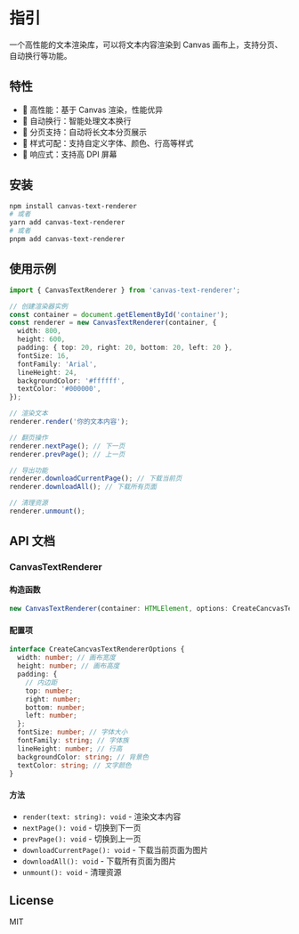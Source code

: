# 指引

一个高性能的文本渲染库，可以将文本内容渲染到 Canvas 画布上，支持分页、自动换行等功能。

## 特性

- 🚀 高性能：基于 Canvas 渲染，性能优异
- 📝 自动换行：智能处理文本换行
- 📖 分页支持：自动将长文本分页展示
- 🎨 样式可配：支持自定义字体、颜色、行高等样式
- 📱 响应式：支持高 DPI 屏幕

## 安装

```bash
npm install canvas-text-renderer
# 或者
yarn add canvas-text-renderer
# 或者
pnpm add canvas-text-renderer
```

## 使用示例

```typescript
import { CanvasTextRenderer } from 'canvas-text-renderer';

// 创建渲染器实例
const container = document.getElementById('container');
const renderer = new CanvasTextRenderer(container, {
  width: 800,
  height: 600,
  padding: { top: 20, right: 20, bottom: 20, left: 20 },
  fontSize: 16,
  fontFamily: 'Arial',
  lineHeight: 24,
  backgroundColor: '#ffffff',
  textColor: '#000000',
});

// 渲染文本
renderer.render('你的文本内容');

// 翻页操作
renderer.nextPage(); // 下一页
renderer.prevPage(); // 上一页

// 导出功能
renderer.downloadCurrentPage(); // 下载当前页
renderer.downloadAll(); // 下载所有页面

// 清理资源
renderer.unmount();
```

## API 文档

### CanvasTextRenderer

#### 构造函数

```typescript
new CanvasTextRenderer(container: HTMLElement, options: CreateCancvasTextRendererOptions)
```

#### 配置项

```typescript
interface CreateCancvasTextRendererOptions {
  width: number; // 画布宽度
  height: number; // 画布高度
  padding: {
    // 内边距
    top: number;
    right: number;
    bottom: number;
    left: number;
  };
  fontSize: number; // 字体大小
  fontFamily: string; // 字体族
  lineHeight: number; // 行高
  backgroundColor: string; // 背景色
  textColor: string; // 文字颜色
}
```

#### 方法

- `render(text: string): void` - 渲染文本内容
- `nextPage(): void` - 切换到下一页
- `prevPage(): void` - 切换到上一页
- `downloadCurrentPage(): void` - 下载当前页面为图片
- `downloadAll(): void` - 下载所有页面为图片
- `unmount(): void` - 清理资源

## License

MIT
